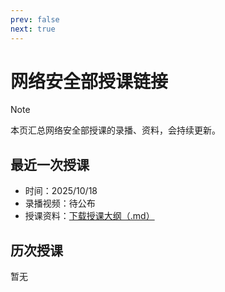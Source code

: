 ```yaml
---
prev: false
next: true
---
```


# 网络安全部授课链接

> [!NOTE]
> 本页汇总网络安全部授课的录播、资料，会持续更新。

## 最近一次授课

- 时间：2025/10/18
- 录播视频：待公布
- 授课资料：<a href="/activates/doc.md" download>下载授课大纲（.md）</a>

## 历次授课

暂无
